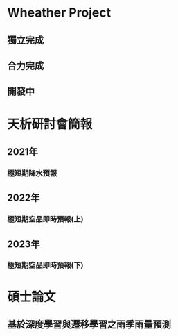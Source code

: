 # Wheather Project
## 獨立完成
## 合力完成
## 開發中

# 天析研討會簡報
## 2021年
### 極短期降水預報
## 2022年
### 極短期空品即時預報(上)
## 2023年
### 極短期空品即時預報(下)

# 碩士論文
## 基於深度學習與遷移學習之雨季雨量預測

